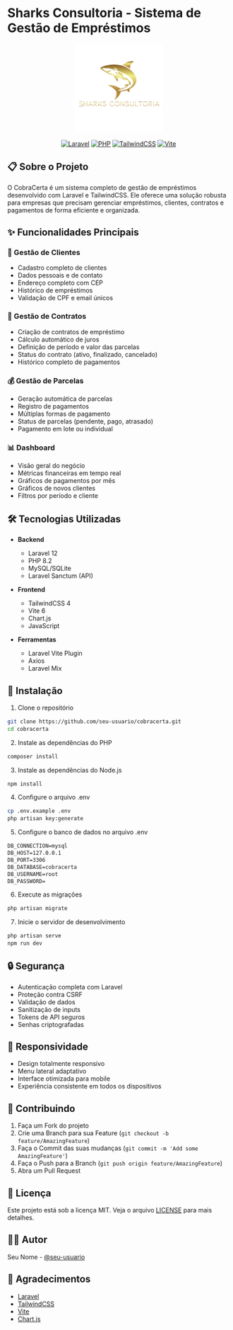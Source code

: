 # Sharks Consultoria - Sistema de Gestão de Empréstimos

<div align="center">
  <img src="public/imagens/logo.png" alt="CobraCerta Logo" width="200"/>
  
  [![Laravel](https://img.shields.io/badge/Laravel-12.x-FF2D20?style=for-the-badge&logo=laravel&logoColor=white)](https://laravel.com)
  [![PHP](https://img.shields.io/badge/PHP-8.2-777BB4?style=for-the-badge&logo=php&logoColor=white)](https://php.net)
  [![TailwindCSS](https://img.shields.io/badge/TailwindCSS-4.x-38B2AC?style=for-the-badge&logo=tailwind-css&logoColor=white)](https://tailwindcss.com)
  [![Vite](https://img.shields.io/badge/Vite-6.x-646CFF?style=for-the-badge&logo=vite&logoColor=white)](https://vitejs.dev)
</div>

## 📋 Sobre o Projeto

O CobraCerta é um sistema completo de gestão de empréstimos desenvolvido com Laravel e TailwindCSS. Ele oferece uma solução robusta para empresas que precisam gerenciar empréstimos, clientes, contratos e pagamentos de forma eficiente e organizada.

## ✨ Funcionalidades Principais

### 👥 Gestão de Clientes
- Cadastro completo de clientes
- Dados pessoais e de contato
- Endereço completo com CEP
- Histórico de empréstimos
- Validação de CPF e email únicos

### 📄 Gestão de Contratos
- Criação de contratos de empréstimo
- Cálculo automático de juros
- Definição de período e valor das parcelas
- Status do contrato (ativo, finalizado, cancelado)
- Histórico completo de pagamentos

### 💰 Gestão de Parcelas
- Geração automática de parcelas
- Registro de pagamentos
- Múltiplas formas de pagamento
- Status de parcelas (pendente, pago, atrasado)
- Pagamento em lote ou individual

### 📊 Dashboard
- Visão geral do negócio
- Métricas financeiras em tempo real
- Gráficos de pagamentos por mês
- Gráficos de novos clientes
- Filtros por período e cliente

## 🛠️ Tecnologias Utilizadas

- **Backend**
  - Laravel 12
  - PHP 8.2
  - MySQL/SQLite
  - Laravel Sanctum (API)

- **Frontend**
  - TailwindCSS 4
  - Vite 6
  - Chart.js
  - JavaScript

- **Ferramentas**
  - Laravel Vite Plugin
  - Axios
  - Laravel Mix

## 🚀 Instalação

1. Clone o repositório
```bash
git clone https://github.com/seu-usuario/cobracerta.git
cd cobracerta
```

2. Instale as dependências do PHP
```bash
composer install
```

3. Instale as dependências do Node.js
```bash
npm install
```

4. Configure o arquivo .env
```bash
cp .env.example .env
php artisan key:generate
```

5. Configure o banco de dados no arquivo .env
```env
DB_CONNECTION=mysql
DB_HOST=127.0.0.1
DB_PORT=3306
DB_DATABASE=cobracerta
DB_USERNAME=root
DB_PASSWORD=
```

6. Execute as migrações
```bash
php artisan migrate
```

7. Inicie o servidor de desenvolvimento
```bash
php artisan serve
npm run dev
```

## 🔒 Segurança

- Autenticação completa com Laravel
- Proteção contra CSRF
- Validação de dados
- Sanitização de inputs
- Tokens de API seguros
- Senhas criptografadas

## 📱 Responsividade

- Design totalmente responsivo
- Menu lateral adaptativo
- Interface otimizada para mobile
- Experiência consistente em todos os dispositivos

## 🤝 Contribuindo

1. Faça um Fork do projeto
2. Crie uma Branch para sua Feature (`git checkout -b feature/AmazingFeature`)
3. Faça o Commit das suas mudanças (`git commit -m 'Add some AmazingFeature'`)
4. Faça o Push para a Branch (`git push origin feature/AmazingFeature`)
5. Abra um Pull Request

## 📄 Licença

Este projeto está sob a licença MIT. Veja o arquivo [LICENSE](LICENSE) para mais detalhes.

## 👨‍💻 Autor

Seu Nome - [@seu-usuario](https://github.com/seu-usuario)

## 🙏 Agradecimentos

- [Laravel](https://laravel.com)
- [TailwindCSS](https://tailwindcss.com)
- [Vite](https://vitejs.dev)
- [Chart.js](https://www.chartjs.org)

